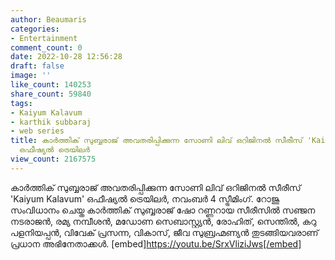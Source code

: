 ```yaml
---
author: Beaumaris
categories:
- Entertainment
comment_count: 0
date: 2022-10-28 12:56:28
draft: false
image: ''
like_count: 140253
share_count: 59840
tags:
- Kaiyum Kalavum
- karthik subbaraj
- web series
title: കാർത്തിക് സുബ്ബരാജ് അവതരിപ്പിക്കുന്ന സോണി ലിവ് ഒറിജിനൽ സീരീസ് 'Kaiyum Kalavum'
  ഒഫീഷ്യൽ ട്രെയിലർ
view_count: 2167575
---
```


കാർത്തിക് സുബ്ബരാജ് അവതരിപ്പിക്കുന്ന സോണി ലിവ് ഒറിജിനൽ സീരീസ് 'Kaiyum Kalavum' ഒഫീഷ്യൽ ട്രെയിലർ, നവംബർ 4 സ്ട്രീമിംഗ്. റോജു സംവിധാനം ചെയ്ത കാർത്തിക് സുബ്ബരാജ് ഷോ റണ്ണറായ സീരീസിൽ സഞ്ജന നടരാജൻ, രമ്യ നമ്പീശൻ, മഡോണ സെബാസ്റ്റ്യൻ, രോഹിത്, സെന്തിൽ, കറു പളനിയപ്പൻ, വിവേക് പ്രസന്ന, വികാസ്, ജീവ സുബ്രഹ്മണ്യൻ തുടങ്ങിയവരാണ് പ്രധാന അഭിനേതാക്കൾ. [embed]https://youtu.be/SrxVliziJws[/embed]